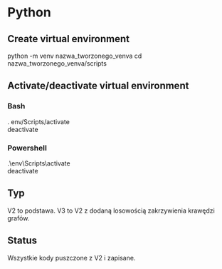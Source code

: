 # Python

## Create virtual environment
python -m venv nazwa_tworzonego_venva
cd nazwa_tworzonego_venva/scripts

## Activate/deactivate virtual environment

### Bash
. env/Scripts/activate  
deactivate  

### Powershell
.\env\Scripts\activate  
deactivate

## Typ
V2 to podstawa.
V3 to V2 z dodaną losowością zakrzywienia krawędzi grafów.

## Status
Wszystkie kody puszczone z V2 i zapisane.
